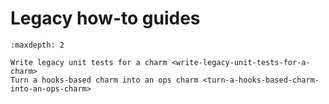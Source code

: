 # Legacy how-to guides

```{toctree}
:maxdepth: 2

Write legacy unit tests for a charm <write-legacy-unit-tests-for-a-charm>
Turn a hooks-based charm into an ops charm <turn-a-hooks-based-charm-into-an-ops-charm>
```
